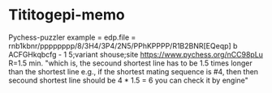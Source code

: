 # Tititogepi-memo
Pychess-puzzler
example = edp.file = rnb1kbnr/pppppppp/8/3H4/3P4/2N5/PPhKPPPP/R1B2BNR[EQeqp] b ACFGHkqbcfg - 1 5;variant shouse;site https://www.pychess.org/nCC98pLu
R=1.5 min.
"which is, the secound shortest line has to be 1.5 times longer than the shortest line
e.g., if the shortest mating sequence is #4, then then secound shortest line should be 4 * 1.5 = 6
you can check it by engine"
